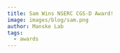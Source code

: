 ```yaml
---
title: Sam Wins NSERC CGS-D Award!
image: images/blog/sam.png
author: Manske Lab
tags:
  - awards
---
```


